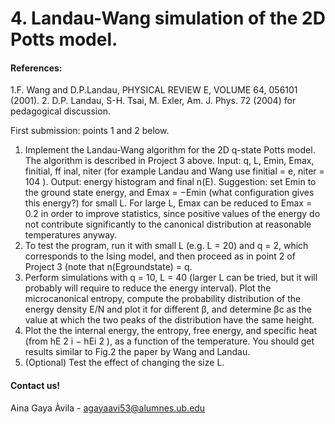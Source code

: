 # 4. Landau-Wang simulation of the 2D Potts model.

#### References:

1.F. Wang and D.P.Landau, PHYSICAL REVIEW E, VOLUME 64, 056101 (2001).
2. D.P. Landau, S-H. Tsai, M. Exler, Am. J. Phys. 72 (2004) for pedagogical discussion.

First submission: points 1 and 2 below.
1. Implement the Landau-Wang algorithm for the 2D q-state Potts model. The algorithm is
described in Project 3 above.
Input: q, L, Emin, Emax, finitial, ff inal, niter (for example Landau and Wang use finitial = e,
niter = 104
). Output: energy histogram and final n(E).
Suggestion: set Emin to the ground state energy, and Emax = −Emin (what configuration
gives this energy?) for small L. For large L, Emax can be reduced to Emax = 0.2 in order to
improve statistics, since positive values of the energy do not contribute significantly to the
canonical distribution at reasonable temperatures anyway.
2. To test the program, run it with small L (e.g. L = 20) and q = 2, which corresponds to the
Ising model, and then proceed as in point 2 of Project 3 (note that n(Egroundstate) = q.
3. Perform simulations with q = 10, L = 40 (larger L can be tried, but it will probably will
require to reduce the energy interval). Plot the microcanonical entropy, compute the probability distribution of the energy density E/N and plot it for different β, and determine βc
as the value at which the two peaks of the distribution have the same height.
4. Plot the the internal energy, the entropy, free energy, and specific heat (from hE
2
i − hEi
2
),
as a function of the temperature. You should get results similar to Fig.2 the paper by Wang
and Landau.
5. (Optional) Test the effect of changing the size L.



#### Contact us!
Aina Gaya Àvila - agayaavi53@alumnes.ub.edu
